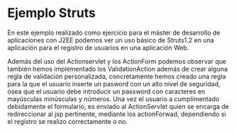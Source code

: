 Ejemplo Struts
=======================

En este ejemplo realizado como ejercicio para el máster de desarrollo de aplicaciones con J2EE podemos ver un uso básico de Struts1.2 en una aplicación para el registro de usuarios en una aplicación Web.

Además del uso del Actionservlet y los ActionForm podemos observar que también hemos implementado los ValidationAction además de crear alguna regla de validación personalizada, concretamente hemos creado una regla para la que el usuario inserte un pasword con un alto nivel de seguridad, ósea que el usuario debe introducir un password con caracteres en mayúsculas minúsculas y números.
Una vez el usuario a cumplimentado debidamente el formulario, es enviado al ActionServlet quien se encarga de redireccionar al jsp pertinente, mediante los actionForwad, dependiendo si el registro se realizo correctamente o no. 

